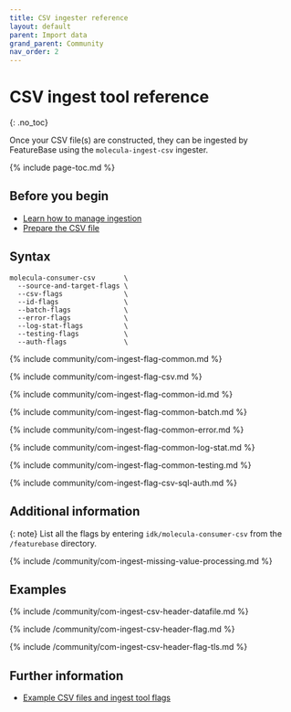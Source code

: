 ```yaml
---
title: CSV ingester reference
layout: default
parent: Import data
grand_parent: Community
nav_order: 2
---
```


# CSV ingest tool reference
{: .no_toc}


Once your CSV file(s) are constructed, they can be ingested by FeatureBase using the `molecula-ingest-csv` ingester.

{% include page-toc.md %}

## Before you begin

* [Learn how to manage ingestion](/docs/community/com-ingest/com-ingest-manage)
* [Prepare the CSV file](/docs/community/com-ingest/com-datafile-ref-csv)

## Syntax

```
molecula-consumer-csv       \
  --source-and-target-flags \
  --csv-flags               \
  --id-flags                \
  --batch-flags             \
  --error-flags             \
  --log-stat-flags          \
  --testing-flags           \
  --auth-flags              \
```

{% include community/com-ingest-flag-common.md %}

{% include community/com-ingest-flag-csv.md %}

{% include community/com-ingest-flag-common-id.md %}

{% include community/com-ingest-flag-common-batch.md %}

{% include community/com-ingest-flag-common-error.md %}

{% include community/com-ingest-flag-common-log-stat.md %}

{% include community/com-ingest-flag-common-testing.md %}

{% include community/com-ingest-flag-csv-sql-auth.md %}

## Additional information

{: note}
List all the flags by entering `idk/molecula-consumer-csv` from the `/featurebase` directory.

{% include /community/com-ingest-missing-value-processing.md %}

## Examples

{% include /community/com-ingest-csv-header-datafile.md %}

{% include /community/com-ingest-csv-header-flag.md %}

{% include /community/com-ingest-csv-header-flag-tls.md %}

## Further information

* [Example CSV files and ingest tool flags](/docs/community/com-ingest/com-ingest-example-csv)
